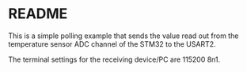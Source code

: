 # README

This is a simple polling example that sends the value read out from the
temperature sensor ADC channel of the STM32 to the USART2.

The terminal settings for the receiving device/PC are 115200 8n1.

